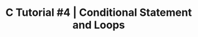 ---
title: 'C Tutorial #4 | Conditional Statement and Loops'
excerpt: "Learn how to control the flow of your C program and making decisions."
category: tutorial
layout: post
comments: true
tags: [tutorial, C]
---